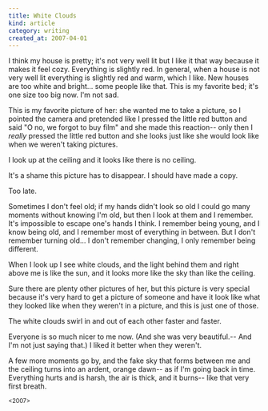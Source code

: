 ```yaml
---
title: White Clouds
kind: article
category: writing
created_at: 2007-04-01
---
```


I think my house is pretty; it's not very well lit but I
like it that way because it makes it feel cozy. Everything is slightly red.
In general, when a house is not very well lit everything is slightly red and
warm, which I like. New houses are too white and bright... some people like
that. This is my favorite bed; it's one size too big now. I'm not sad.

This is my favorite picture of her: she wanted me to take a picture, so I
pointed the camera and pretended like I pressed the little red button and said
"O no, we forgot to buy film" and she made this reaction-- only then I *really*
pressed the little red button and she looks just like she would look like when
we weren't taking pictures.

I look up at the ceiling and it looks like there is no ceiling.

It's a shame this picture has to disappear. I should have made a copy.

Too late.

Sometimes I don't feel old; if my hands didn't look so old I could
go many moments without knowing I'm old, but then I look at them and I remember.
It's impossible to escape one's hands I think. I remember being young, and I
know being old, and I remember most of everything in between. But I don't
remember turning old... I don't remember changing, I only remember being
different.

When I look up I see white
clouds, and the light behind them and right above me is like the sun, and it
looks more like the sky than like the ceiling.

Sure there are plenty other pictures of her,
but this picture is very special because it's very hard to get a picture of
someone and have it look like what they looked like when they weren't in a picture,
and this is just one of those.

The white clouds swirl in and out of each other faster and faster.

Everyone is so much nicer to me now.
(And she was very beautiful.--  And I'm not just saying that.)
I liked it better when they weren't.

A few more moments go by, and the fake sky that forms between me and the ceiling
turns into an ardent, orange dawn-- as if I'm going back in time.
Everything hurts and is harsh, the air is thick, and it burns-- like that
very first breath.

<small><2007></small>
